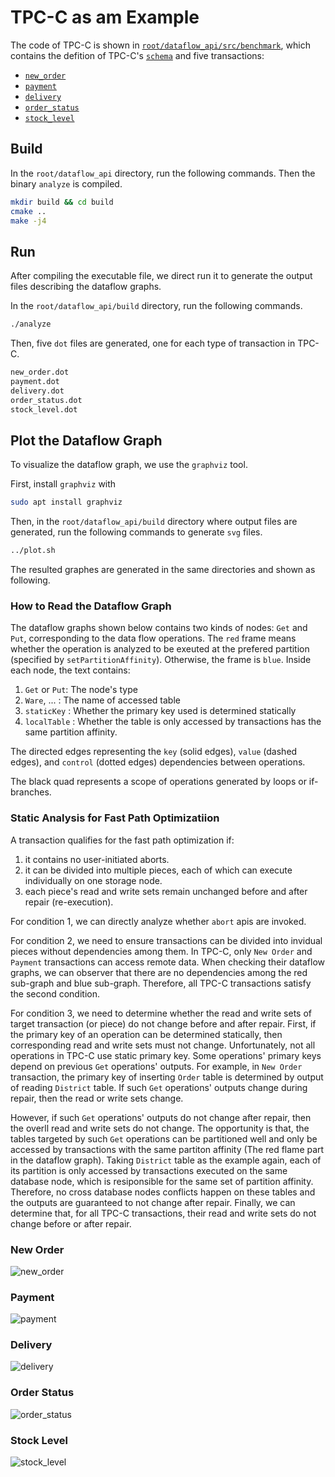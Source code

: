 # TPC-C as am Example

The code of TPC-C is shown in [`root/dataflow_api/src/benchmark`](../../dataflow_api/src/benchmark), which contains the defition of TPC-C's [`schema`](../../dataflow_api/src/benchmark/tpcc/tpcc_schema.cc) and five transactions:
*  [`new_order`](../../dataflow_api/src/benchmark/tpcc/txn_new_order.cc)
* [`payment`](../../dataflow_api/src/benchmark/tpcc/txn_payment.cc)
* [`delivery`](../../dataflow_api/src/benchmark/tpcc/txn_delivery.cc)
* [`order_status`](../../dataflow_api/src/benchmark/tpcc/txn_order_status.cc)
* [`stock_level`](../../dataflow_api/src/benchmark/tpcc/txn_stock_level.cc)

## Build

In the `root/dataflow_api` directory, run the following commands. Then the binary `analyze` is compiled.

```bash
mkdir build && cd build
cmake ..
make -j4
```

## Run

After compiling the executable file, we direct run it to generate the output files describing the dataflow graphs.

In the `root/dataflow_api/build` directory, run the following commands. 

```bash
./analyze
```

Then, five `dot` files are generated, one for each type of transaction in TPC-C.

```bash
new_order.dot
payment.dot
delivery.dot
order_status.dot
stock_level.dot
```

## Plot the Dataflow Graph

To visualize the dataflow graph, we use the `graphviz` tool.

First, install `graphviz` with 

```bash
sudo apt install graphviz
```

Then, in the `root/dataflow_api/build` directory where output files are generated, run the following commands to generate `svg` files.

```bash
../plot.sh
```

The resulted graphes are generated in the same directories and shown as following.
### How to Read the Dataflow Graph

The dataflow graphs shown below contains two kinds of nodes: `Get` and `Put`, corresponding to the data flow operations. The `red` frame means whether the operation is analyzed to be exeuted at the prefered partition (specified by `setPartitionAffinity`). Otherwise, the frame is `blue`. Inside each node, the text contains:
1. `Get` or `Put`: The node's type
2. `Ware`, ... : The name of accessed table
3. `staticKey` : Whether the primary key used is determined statically
4. `localTable` : Whether the table is only accessed by transactions has the same partition affinity.

The directed edges representing the `key` (solid edges), `value` (dashed edges), and `control` (dotted edges) dependencies between operations. 

The black quad represents a scope of operations generated by loops or if-branches.

### Static Analysis for Fast Path Optimizatiion

A transaction qualifies for the fast path optimization if:
1. it contains no user-initiated aborts.
2. it can be divided into multiple pieces, each of which can execute individually on one storage node.
3. each piece's read and write sets remain unchanged before and after repair (re-execution).

For condition 1, we can directly analyze whether `abort` apis are invoked.

For condition 2, we need to ensure transactions can be divided into invidual pieces without dependencies among them. In TPC-C, only `New Order` and `Payment` transactions can access remote data. When checking their dataflow graphs, we can observer that there are no dependencies among the red sub-graph and blue sub-graph. Therefore, all TPC-C transactions satisfy the second condition.

For condition 3, we need to determine whether the read and write sets of target transaction (or piece) do not change before and after repair. First, if the primary key of an operation can be determined statically, then corresponding read and write sets must not change. Unfortunately, not all operations in TPC-C use static primary key. Some operations' primary keys depend on previous `Get` operations' outputs. For example, in `New Order` transaction, the primary key of inserting `Order` table is determined by output of reading `District` table. If such `Get` operations' outputs change during repair, then the read or write sets change.

However, if such `Get` operations' outputs do not change after repair, then the overll read and write sets do not change. 
The opportunity is that, the tables targeted by such `Get` operations can be partitioned well and only be accessed by transactions with the same partiton affinity (The red flame part in the dataflow graph). Taking `District` table as the example again, each of its partition is only accessed by transactions executed on the same database node, which is resiponsible for the same set of partition affinity.
Therefore, no cross database nodes conflicts happen on these tables and the outputs are guaranteed to not change after repair.
Finally, we can determine that, for all TPC-C transactions, their read and write sets do not change before or after repair.

### New Order
![new_order](./graphs/new_order.svg)
### Payment
![payment](./graphs/payment.svg)
### Delivery
![delivery](./graphs/delivery.svg)
### Order Status
![order_status](./graphs/order_status.svg)
### Stock Level
![stock_level](./graphs/stock_level.svg)
